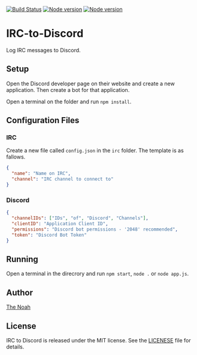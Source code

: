 [![Build Status](https://travis-ci.org/The-Noah/IRC-to-Discord.png?branch=master)](https://travis-ci.org/The-Noah/IRC-to-Discord)
[![Node version](https://img.shields.io/badge/node.js-v10.13.0-red.svg)](https://nodejs.org/en/blog/release/v10.13.0/)
[![Node version](https://img.shields.io/badge/npm-v6.4.1-red.svg)](https://www.npmjs.com/package/npm/v/6.4.1)

# IRC-to-Discord

Log IRC messages to Discord.

## Setup

Open the Discord developer page on their website and create a new application. Then create a bot for that application.

Open a terminal on the folder and run `npm install`.

## Configuration Files

### IRC

Create a new file called `config.json` in the `irc` folder. The template is as fallows.

```json
{
  "name": "Name on IRC",
  "channel": "IRC channel to connect to"
}
```

### Discord

```json
{
  "channelIDs": ["IDs", "of", "Discord", "Channels"],
  "clientID": "Application Client ID",
  "permissions": "Discord bot permissions - '2048' recommended",
  "token": "Discord Bot Token"
}
```

## Running

Open a terminal in the direcrory and run `npm start`, `node .` or `node app.js`.

## Author

[The Noah](https://github.com/The-Noah/ "The Noah's GitHub")

## License

IRC to Discord is released under the MIT license. See the [LICENESE](LICENSE) file for details.